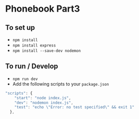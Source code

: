 # Phonebook Part3

## To set up

- `npm install`
- `npm install express`
- `npm install --save-dev nodemon`

## To run / Develop

- `npm run dev`
- Add the following scripts to your `package.json`

```js
"scripts": {
    "start": "node index.js",
    "dev": "nodemon index.js",
    "test": "echo \"Error: no test specified\" && exit 1"
  },
```
